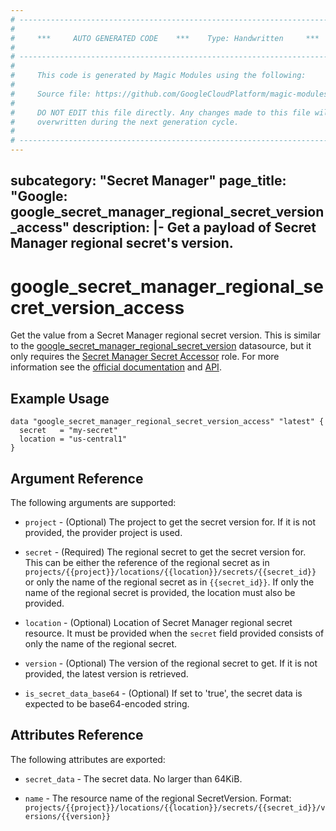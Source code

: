 ```yaml
---
# ----------------------------------------------------------------------------
#
#     ***     AUTO GENERATED CODE    ***    Type: Handwritten     ***
#
# ----------------------------------------------------------------------------
#
#     This code is generated by Magic Modules using the following:
#
#     Source file: https://github.com/GoogleCloudPlatform/magic-modules/tree/main/mmv1/third_party/terraform/website/docs/d/secret_manager_regional_secret_version_access.html.markdown
#
#     DO NOT EDIT this file directly. Any changes made to this file will be
#     overwritten during the next generation cycle.
#
# ----------------------------------------------------------------------------
---
```

subcategory: "Secret Manager"
page_title: "Google: google_secret_manager_regional_secret_version_access"
description: |-
  Get a payload of Secret Manager regional secret's version.
---

# google_secret_manager_regional_secret_version_access

Get the value from a Secret Manager regional secret version. This is similar to the [google_secret_manager_regional_secret_version](https://registry.terraform.io/providers/hashicorp/google/latest/docs/data-sources/secret_manager_regional_secret_version) datasource, but it only requires the [Secret Manager Secret Accessor](https://cloud.google.com/secret-manager/docs/access-control#secretmanager.secretAccessor) role. For more information see the [official documentation](https://cloud.google.com/secret-manager/docs/regional-secrets-overview) and [API](https://cloud.google.com/secret-manager/docs/reference/rest/v1/projects.locations.secrets.versions/access).

## Example Usage

```hcl
data "google_secret_manager_regional_secret_version_access" "latest" {
  secret   = "my-secret"
  location = "us-central1"
}
```

## Argument Reference

The following arguments are supported:

- `project` - (Optional) The project to get the secret version for. If it
    is not provided, the provider project is used.

- `secret` - (Required) The regional secret to get the secret version for.
    This can be either the reference of the regional secret as in `projects/{{project}}/locations/{{location}}/secrets/{{secret_id}}` or only the name of the regional secret as in `{{secret_id}}`. If only the name of the regional secret is provided, the location must also be provided.

- `location` - (Optional) Location of Secret Manager regional secret resource.
    It must be provided when the `secret` field provided consists of only the name of the regional secret.

- `version` - (Optional) The version of the regional secret to get. If it
    is not provided, the latest version is retrieved.

- `is_secret_data_base64` - (Optional) If set to 'true', the secret data is
    expected to be base64-encoded string.

## Attributes Reference

The following attributes are exported:

- `secret_data` - The secret data. No larger than 64KiB.

- `name` - The resource name of the regional SecretVersion. Format:
  `projects/{{project}}/locations/{{location}}/secrets/{{secret_id}}/versions/{{version}}`
